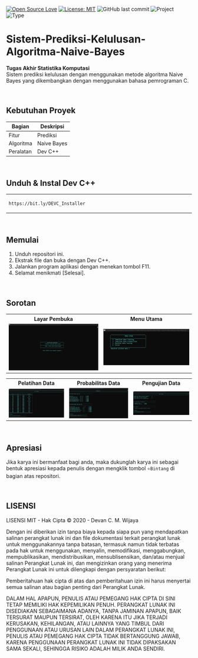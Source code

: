 [![Open Source Love](https://badges.frapsoft.com/os/v1/open-source.svg?style=flat)](https://github.com/ellerbrock/open-source-badges/)
[![License: MIT](https://img.shields.io/badge/License-MIT-blue.svg?logo=github&color=%23F7DF1E)](https://opensource.org/licenses/MIT)
![GitHub last commit](https://img.shields.io/github/last-commit/dcmwijaya/Sistem-Prediksi-Kelulusan-Algoritma-Naive-Bayes?logo=Codeforces&logoColor=white&color=%23F7DF1E)
![Project](https://img.shields.io/badge/Project-Desktop-light.svg?style=flat&logo=c&logoColor=white&color=%23F7DF1E)
![Type](https://img.shields.io/badge/Type-Campus%20Assignment-light.svg?style=flat&logo=gitbook&logoColor=white&color=%23F7DF1E)

# Sistem-Prediksi-Kelulusan-Algoritma-Naive-Bayes
<strong>Tugas Akhir Statistika Komputasi</strong><br>
Sistem prediksi kelulusan dengan menggunakan metode algoritma Naive Bayes yang dikembangkan dengan menggunakan bahasa pemrograman C.

<br>

## Kebutuhan Proyek
| Bagian | Deskripsi |
| --- | --- |
| Fitur | Prediksi |
| Algoritma | Naive Bayes |
| Peralatan | Dev C++ |

<br>

## Unduh & Instal Dev C++

<table><tr><td width="840">
  
```
https://bit.ly/DEVC_Installer
```

</td></tr></table>

<br>

## Memulai
1. Unduh repositori ini.<br>
2. Ekstrak file dan buka dengan Dev C++.<br>
3. Jalankan program aplikasi dengan menekan tombol F11.<br>
4. Selamat menikmati [Selesai].

<br>

## Sorotan
<table>
<tr>
<th width="420">Layar Pembuka</th>
<th width="420">Menu Utama</th>
</tr>
<tr>
<td><img src="Documentation/Splash Screen.jpg" alt="splash-screen"></td>
<td><img src="Documentation/Main Menu.jpg" alt="main-menu"></td>
</tr>
</table>
<table>
<tr>
<th width="280">Pelatihan Data</th>
<th width="280">Probabilitas Data</th>
<th width="280">Pengujian Data</th>
</tr>
<tr>
<td><img src="Documentation/Data Training.jpg" alt="data-training"></td>
<td><img src="Documentation/Data Probability.jpg" alt="data-probability"></td>
<td><img src="Documentation/Data Testing.jpg" alt="data-testing"></td>
</tr>
</table>

<br>

## Apresiasi
Jika karya ini bermanfaat bagi anda, maka dukunglah karya ini sebagai bentuk apresiasi kepada penulis dengan mengklik tombol ``` ⭐Bintang ``` di bagian atas repositori.

<br>

## LISENSI 
LISENSI MIT - Hak Cipta © 2020 - Devan C. M. Wijaya

Dengan ini diberikan izin tanpa biaya kepada siapa pun yang mendapatkan salinan perangkat lunak ini dan file dokumentasi terkait perangkat lunak untuk menggunakannya tanpa batasan, termasuk namun tidak terbatas pada hak untuk menggunakan, menyalin, memodifikasi, menggabungkan, mempublikasikan, mendistribusikan, mensublisensikan, dan/atau menjual salinan Perangkat Lunak ini, dan mengizinkan orang yang menerima Perangkat Lunak ini untuk dilengkapi dengan persyaratan berikut:

Pemberitahuan hak cipta di atas dan pemberitahuan izin ini harus menyertai semua salinan atau bagian penting dari Perangkat Lunak.

DALAM HAL APAPUN, PENULIS ATAU PEMEGANG HAK CIPTA DI SINI TETAP MEMILIKI HAK KEPEMILIKAN PENUH. PERANGKAT LUNAK INI DISEDIAKAN SEBAGAIMANA ADANYA, TANPA JAMINAN APAPUN, BAIK TERSURAT MAUPUN TERSIRAT, OLEH KARENA ITU JIKA TERJADI KERUSAKAN, KEHILANGAN, ATAU LAINNYA YANG TIMBUL DARI PENGGUNAAN ATAU URUSAN LAIN DALAM PERANGKAT LUNAK INI, PENULIS ATAU PEMEGANG HAK CIPTA TIDAK BERTANGGUNG JAWAB, KARENA PENGGUNAAN PERANGKAT LUNAK INI TIDAK DIPAKSAKAN SAMA SEKALI, SEHINGGA RISIKO ADALAH MILIK ANDA SENDIRI.
